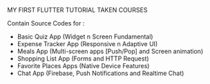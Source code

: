 MY FIRST FLUTTER TUTORIAL TAKEN COURSES 

Contain Source Codes for : 
- Basic Quiz App (Widget n Screen Fundamental)
- Expense Tracker App (Responsive n Adaptive UI)
- Meals App (Multi-screen apps [Push/Pop] and Screen animation)
- Shopping List App (Forms and HTTP Request)
- Favorite Places Apps (Native Device Features)
- Chat App (Firebase, Push Notifications and Realtime Chat)
